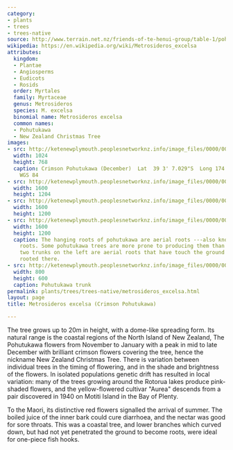 ```yaml
---
category:
- plants
- trees
- trees-native
source: http://www.terrain.net.nz/friends-of-te-henui-group/table-1/pohutukawa.html
wikipedia: https://en.wikipedia.org/wiki/Metrosideros_excelsa
attributes:
  kingdom:
  - Plantae
  - Angiosperms
  - Eudicots
  - Rosids
  order: Myrtales
  family: Myrtaceae
  genus: Metrosideros
  species: M. excelsa
  binomial name: Metrosideros excelsa
  common names:
  - Pohutukawa
  - New Zealand Christmas Tree
images:
- src: http://ketenewplymouth.peoplesnetworknz.info/image_files/0000/0000/5143/Red_pohutukawa_22-12-2009_9-06-41_a.m..jpg
  width: 1024
  height: 768
  caption: Crimson Pohutukawa (December)  Lat  39 3' 7.029"S  Long 174 5' 28.19E  Datum
    WGS 84
- src: http://ketenewplymouth.peoplesnetworknz.info/image_files/0000/0005/4344/Metrosideros_excelsa__Crimson_Pohutukawa-004.JPG
  width: 1600
  height: 1204
- src: http://ketenewplymouth.peoplesnetworknz.info/image_files/0000/0005/4349/Metrosideros_excelsa__Crimson_Pohutukawa-003.JPG
  width: 1600
  height: 1200
- src: http://ketenewplymouth.peoplesnetworknz.info/image_files/0000/0003/0059/Metrosideros_excelsa__Pohutukawa-002.JPG
  width: 1600
  height: 1200
  caption: The hanging roots of pohutukawa are aerial roots ---also known as adventitious
    roots. Some pohutukawa trees are more prone to producing them than others.  The
    two trunks on the left are aerial roots that have touch the ground and are now
    rooted there.
- src: http://ketenewplymouth.peoplesnetworknz.info/image_files/0000/0000/3983/Pohutukaka_Trunk.JPG
  width: 800
  height: 600
  caption: Pohutukawa trunk
permalink: plants/trees/trees-native/metrosideros_excelsa.html
layout: page
title: Metrosideros excelsa (Crimson Pohutukawa)

---
```

The tree grows up to 20m in height, with a dome-like spreading form. Its natural range is the coastal regions of the North Island of New Zealand, The Pohutukawa flowers from November to January with a peak in mid to late December with brilliant crimson flowers covering the tree, hence the nickname New Zealand Christmas Tree. There is variation between individual trees in the timing of flowering, and in the shade and brightness of the flowers. In isolated populations genetic drift has resulted in local variation: many of the trees growing around the Rotorua lakes produce pink-shaded flowers, and the yellow-flowered cultivar "Aurea" descends from a pair discovered in 1940 on Motiti Island in the Bay of Plenty. 

To the Maori, its distinctive red flowers signalled the arrival of summer. The boiled juice of the inner bark could cure diarrhoea, and the nectar was good for sore throats. This was a coastal tree, and lower branches which curved down, but had not yet penetrated the ground to become roots, were ideal for one-piece fish hooks.
